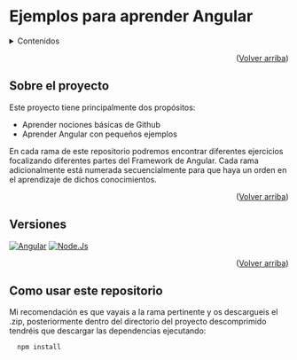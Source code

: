 <a name="readme-top"></a>

# Ejemplos para aprender Angular
<details>
  <summary>Contenidos</summary>
  <ol>
    <li>
      <a href="#sobre-el-proyecto">Sobre el proyecto</a>
    </li>    
    <li>
      <a href="#versiones">Versiones</a>
    </li>
    <li>
      <a href="#Como-usar-este-repositorio">Como usar este repositorio</a>
    </li>
  </ol>
</details>

<p align="right">(<a href="#readme-top">Volver arriba</a>)</p>

## Sobre el proyecto
Este proyecto tiene principalmente dos propósitos:
* Aprender nociones básicas de Github
* Aprender Angular con pequeños ejemplos

En cada rama de este repositorio podremos encontrar diferentes ejercicios focalizando diferentes partes del Framework de Angular. Cada rama adicionalmente está numerada secuencialmente para que haya un orden en el aprendizaje de dichos conocimientos.

<p align="right">(<a href="#readme-top">Volver arriba</a>)</p>

## Versiones
[![Angular][Angular.io]][Angular-url]
[![Node.Js][Node.io]][Node-url]

<p align="right">(<a href="#readme-top">Volver arriba</a>)</p>

## Como usar este repositorio
Mi recomendación es que vayais a la rama pertinente y os descargueis el .zip, posteriormente dentro del directorio del proyecto descomprimido tendréis que descargar las dependencias ejecutando:

```sh
  npm install
```

<!-- MARKDOWN LINKS & IMAGES -->
[Angular.io]: https://img.shields.io/badge/angular%2018.0.2-red?style=for-the-badge&logo=angular
[Angular-url]: https://angular.io/
[Node.io]: https://img.shields.io/badge/NODE.JS%2022.2.0-grey?style=for-the-badge&logo=nodedotjs
[Node-url]: https://nodejs.org/en
